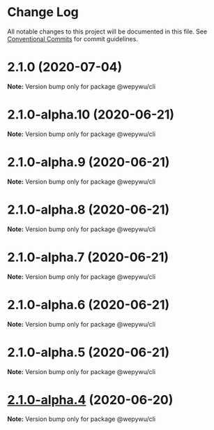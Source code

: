 # Change Log

All notable changes to this project will be documented in this file.
See [Conventional Commits](https://conventionalcommits.org) for commit guidelines.

# 2.1.0 (2020-07-04)

**Note:** Version bump only for package @wepywu/cli





# 2.1.0-alpha.10 (2020-06-21)

**Note:** Version bump only for package @wepywu/cli





# 2.1.0-alpha.9 (2020-06-21)

**Note:** Version bump only for package @wepywu/cli





# 2.1.0-alpha.8 (2020-06-21)

**Note:** Version bump only for package @wepywu/cli





# 2.1.0-alpha.7 (2020-06-21)

**Note:** Version bump only for package @wepywu/cli





# 2.1.0-alpha.6 (2020-06-21)

**Note:** Version bump only for package @wepywu/cli





# 2.1.0-alpha.5 (2020-06-21)

**Note:** Version bump only for package @wepywu/cli





# [2.1.0-alpha.4](https://github.com/zhangli344236745/wepy/compare/v2.1.0-alpha.2...v2.1.0-alpha.4) (2020-06-20)

**Note:** Version bump only for package @wepywu/cli

